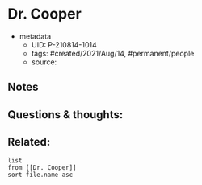 ---
---

# Dr. Cooper

- metadata
	- UID: P-210814-1014
	- tags: #created/2021/Aug/14, #permanent/people 
	- source: 

## Notes


## Questions & thoughts:

## Related:
```dataview
list
from [[Dr. Cooper]]
sort file.name asc
```
